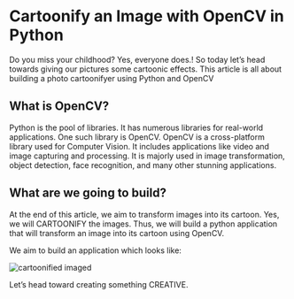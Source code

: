 # Cartoonify an Image with OpenCV in Python

Do you miss your childhood? Yes, everyone does.! So today let’s head towards giving our pictures some cartoonic effects. This article is all about building a photo cartoonifyer using Python and OpenCV

## What is OpenCV?
Python is the pool of libraries. It has numerous libraries for real-world applications. One such library is OpenCV. OpenCV is a cross-platform library used for Computer Vision. It includes applications like video and image capturing and processing. It is majorly used in image transformation, object detection, face recognition, and many other stunning applications.

## What are we going to build?
At the end of this article, we aim to transform images into its cartoon. Yes, we will CARTOONIFY the images. Thus, we will build a python application that will transform an image into its cartoon using OpenCV.

We aim to build an application which looks like:

![cartoonified imaged](https://d2h0cx97tjks2p.cloudfront.net/blogs/wp-content/uploads/sites/2/2020/09/cartoonifier-output.png)

Let’s head toward creating something CREATIVE.
